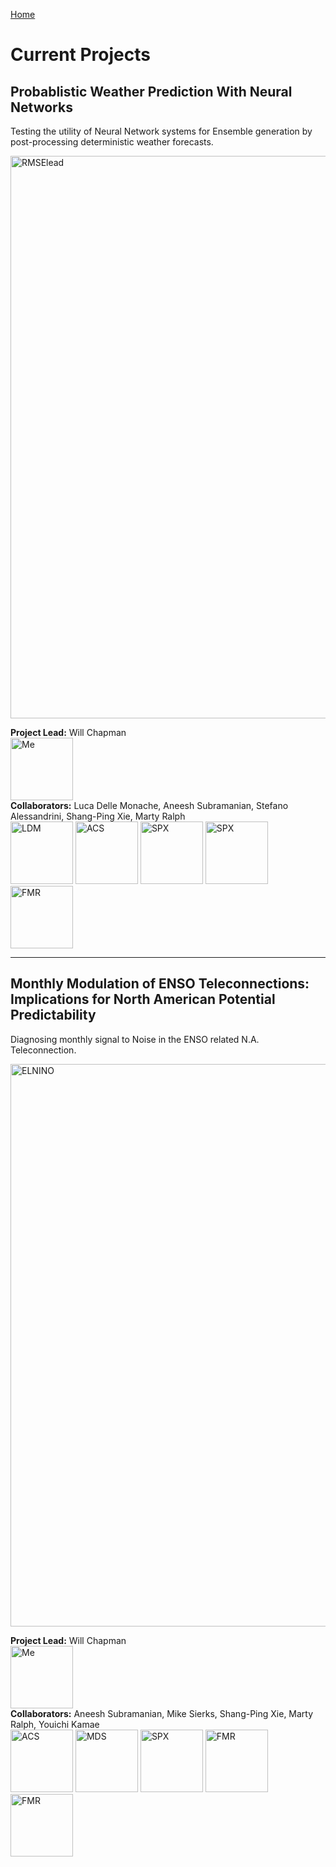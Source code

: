 [Home](https://willychap.github.io/)

# Current Projects

## Probablistic Weather Prediction With Neural Networks<br/>
Testing the utility of Neural Network systems for Ensemble generation by post-processing deterministic weather forecasts. 

<img src="http://willychap.github.io/research/images/RMSElead.png" alt="RMSElead" width="900"/>

**Project Lead:** Will Chapman<br/>
<img src="http://willychap.github.io/images/william_chapman_square.jpg" alt="Me" width="100"/><br/>
**Collaborators:** Luca Delle Monache, Aneesh Subramanian, Stefano Alessandrini, Shang-Ping Xie, Marty Ralph<br/>
<img src="http://willychap.github.io/images/LDM.jpg" alt="LDM" width="100"/> <img src="http://willychap.github.io/images/ACS.jpg" alt="ACS" width="100"/> <img src="http://willychap.github.io/images/SA.jpg" alt="SPX" width="100"/> <img src="http://willychap.github.io/images/SPX.jpg" alt="SPX" width="100"/> <img src="http://willychap.github.io/images/FMR.jpg" alt="FMR" width="100"/>

*****

## Monthly Modulation of ENSO Teleconnections: Implications for North American Potential Predictability <br/>
Diagnosing monthly signal to Noise in the ENSO related N.A. Teleconnection. 

<img src="http://willychap.github.io/research/images/Fig_09_high.png" alt="ELNINO" width="900"/>


**Project Lead:** Will Chapman<br/>
<img src="http://willychap.github.io/images/william_chapman_square.jpg" alt="Me" width="100"/><br/>
**Collaborators:** Aneesh Subramanian, Mike Sierks, Shang-Ping Xie, Marty Ralph, Youichi Kamae <br/> <img src="http://willychap.github.io/images/ACS.jpg" alt="ACS" width="100"/> <img src="http://willychap.github.io/images/MDS.jpg" alt="MDS" width="100"/> <img src="http://willychap.github.io/images/SPX.jpg" alt="SPX" width="100"/> <img src="http://willychap.github.io/images/FMR.jpg" alt="FMR" width="100"/> <img src="http://willychap.github.io/images/YK.jpg" alt="FMR" width="100"/>
